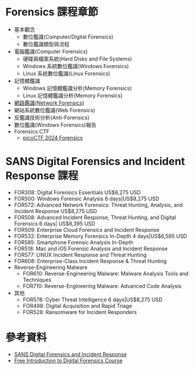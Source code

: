 # Forensics 課程章節
- 基本觀念
  - 數位鑑識(Computer/Digital Forensics)
  - 數位鑑識類型與流程
- 電腦鑑識(Computer Forensics)
  - 硬碟與檔案系統(Hard Disks and File Systems)
  - Windows 系統數位鑑識(Windows Forensics)
  - Linux 系統數位鑑識(Linux Forensics)
- 記憶體鑑識
  - Windows 記憶體鑑識分析(Memory Forensics)
  - Linux 記憶體鑑識分析(Memory Forensics)
- [網路鑑識(Network Forensics)](NetworkForensics.md)
- 網站系統數位鑑識(Web Forensics)
- 反鑑識技術分析(Anti-Forensics)
- 數位鑑識(Windows Forensics)報告
- Forensics CTF
  - [picoCTF 2024 Forensics]() 
# SANS Digital Forensics and Incident Response 課程
- FOR308: Digital Forensics Essentials  US$8,275 USD
- FOR500: Windows Forensic Analysis    6 days|US$8,275 USD
- FOR572: Advanced Network Forensics: Threat Hunting, Analysis, and Incident Response  US$8,275 USD
- FOR508: Advanced Incident Response, Threat Hunting, and Digital Forensics  6 days| US$8,395 USD
- FOR509: Enterprise Cloud Forensics and Incident Response
- FOR532: Enterprise Memory Forensics In-Depth  4 days|US$6,595 USD
- FOR585: Smartphone Forensic Analysis In-Depth
- FOR518: Mac and iOS Forensic Analysis and Incident Response
- FOR577: LINUX Incident Response and Threat Hunting
- FOR608: Enterprise-Class Incident Response & Threat Hunting
- Reverse-Engineering Malware
  - FOR610: Reverse-Engineering Malware: Malware Analysis Tools and Techniques
  - FOR710: Reverse-Engineering Malware: Advanced Code Analysis
- 其他
  - FOR578: Cyber Threat Intelligence  6 days|US$8,275 USD
  - FOR498: Digital Acquisition and Rapid Triage
  - FOR528: Ransomware for Incident Responders 
# 參考資料
- [SANS Digital Forensics and Incident Response](https://www.youtube.com/@SANSForensics)
- [Free Introduction to Digital Forensics Course](https://www.youtube.com/playlist?list=PLJu2iQtpGvv-2LtysuTTka7dHt9GKUbxD)
